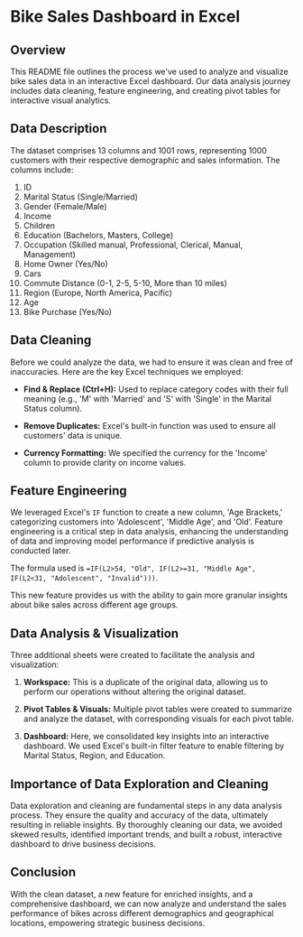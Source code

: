 # Bike Sales Dashboard in Excel

## Overview
This README file outlines the process we've used to analyze and visualize bike sales data in an interactive Excel dashboard. Our data analysis journey includes data cleaning, feature engineering, and creating pivot tables for interactive visual analytics.

## Data Description
The dataset comprises 13 columns and 1001 rows, representing 1000 customers with their respective demographic and sales information. The columns include:

1. ID
2. Marital Status (Single/Married)
3. Gender (Female/Male)
4. Income
5. Children
6. Education (Bachelors, Masters, College)
7. Occupation (Skilled manual, Professional, Clerical, Manual, Management)
8. Home Owner (Yes/No)
9. Cars 
10. Commute Distance (0-1, 2-5, 5-10, More than 10 miles)
11. Region (Europe, North America, Pacific)
12. Age
13. Bike Purchase (Yes/No)

## Data Cleaning
Before we could analyze the data, we had to ensure it was clean and free of inaccuracies. Here are the key Excel techniques we employed:

* **Find & Replace (Ctrl+H):** Used to replace category codes with their full meaning (e.g., 'M' with 'Married' and 'S' with 'Single' in the Marital Status column).

* **Remove Duplicates:** Excel's built-in function was used to ensure all customers' data is unique.

* **Currency Formatting:** We specified the currency for the 'Income' column to provide clarity on income values.

## Feature Engineering
We leveraged Excel's `IF` function to create a new column, 'Age Brackets,' categorizing customers into 'Adolescent', 'Middle Age', and 'Old'. Feature engineering is a critical step in data analysis, enhancing the understanding of data and improving model performance if predictive analysis is conducted later.

The formula used is `=IF(L2>54, "Old", IF(L2>=31, "Middle Age", IF(L2<31, "Adolescent", "Invalid")))`.

This new feature provides us with the ability to gain more granular insights about bike sales across different age groups.

## Data Analysis & Visualization
Three additional sheets were created to facilitate the analysis and visualization:

1. **Workspace:** This is a duplicate of the original data, allowing us to perform our operations without altering the original dataset.

2. **Pivot Tables & Visuals:** Multiple pivot tables were created to summarize and analyze the dataset, with corresponding visuals for each pivot table.

3. **Dashboard:** Here, we consolidated key insights into an interactive dashboard. We used Excel's built-in filter feature to enable filtering by Marital Status, Region, and Education.

## Importance of Data Exploration and Cleaning
Data exploration and cleaning are fundamental steps in any data analysis process. They ensure the quality and accuracy of the data, ultimately resulting in reliable insights. By thoroughly cleaning our data, we avoided skewed results, identified important trends, and built a robust, interactive dashboard to drive business decisions.

## Conclusion
With the clean dataset, a new feature for enriched insights, and a comprehensive dashboard, we can now analyze and understand the sales performance of bikes across different demographics and geographical locations, empowering strategic business decisions.
